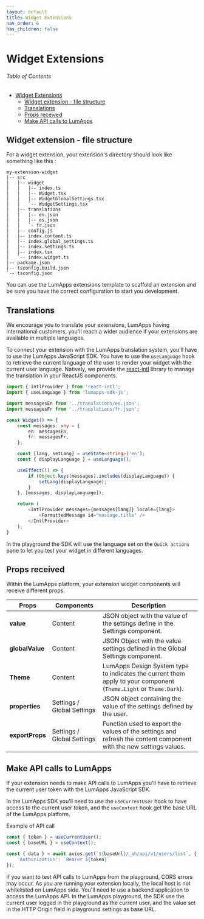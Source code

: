 ```yaml
---
layout: default
title: Widget Extensions
nav_order: 6
has_children: false
---
```



# Widget Extensions

<h6> Table of Contents</h6>

- [Widget Extensions](#widget-extensions)
  - [Widget extension - file structure](#widget-extension---file-structure)
  - [Translations](#translations)
  - [Props received](#props-received)
  - [Make API calls to LumApps](#make-api-calls-to-lumapps)

## Widget extension - file structure
For a widget extension, your extension's directory should look like something like this :

```
my-extension-widget
|-- src
|   |-- widget
|   |   |-- index.ts
|   |   |-- Widget.tsx
|   |   |-- WidgetGlobalSettings.tsx
|   |   `-- WidgetSettings.tsx
|   |-- translations
|   |   |-- en.json
|   |   |-- es.json
|   |   `- fr.json
|   |-- config.js
|   |-- index.content.ts
|   |-- index.global_settings.ts
|   |-- index.settings.ts
|   |-- index.tsx
|   `-- index.widget.ts
|-- package.json
|-- tsconfig.build.json
`-- tsconfig.json
```
You can use the LumApps extensions template to scaffold an extension and be sure you have the correct configuration to start you development.



## Translations
We encourage you to translate your extensions, LumApps having international customers, you'll reach a wider audience if your extensions are available in multiple languages.

To connect your extension with the LumApps translation system, you'll have to use the LumApps JavaScript SDK.
You have to use the `useLanguage` hook to retrieve the current language of the user to render your widget with the current user language. Natively, we provide the [react-intl](https://www.npmjs.com/package/react-intl) library to manage the translation in your ReactJS components.


``` typescript
import { IntlProvider } from 'react-intl';
import { useLanguage } from 'lumapps-sdk-js';

import messagesEn from '../translations/en.json';
import messagesFr from '../translations/fr.json';

const Widget() => {
    const messages: any = {
        en: messagesEn,
        fr: messagesFr,
    };

    const [lang, setLang] = useState<string>('en');
    const { displayLanguage } = useLanguage();

    useEffect(() => {
        if (Object.keys(messages).includes(displayLanguage)) {
            setLang(displayLanguage);
        }
    }, [messages, displayLanguage]);

    return (
        <IntlProvider messages={messages[lang]} locale={lang}>
            <FormattedMessage id="massage.title" />
        </IntlProvider>
    );
}
```

In the playground the SDK will use the language set on the `Quick actions` pane to let you test your widget in different languages.



## Props received
Within the LumApps platform, your extension widget components will receive different props.


| Props           | Components                 | Description                                                                                                         |
| --------------- | -------------------------- | ------------------------------------------------------------------------------------------------------------------- |
| **value**       | Content                    | JSON object with the value of the settings define in the Settings component.                                        |
| **globalValue** | Content                    | JSON Object with the value settings defined in the Global Settings component.                                       |
| **Theme**       | Content                    | LumApps Design System type to indicates the current them apply to your component (`Theme.Light` or `Theme.Dark`). |
| **properties**  | Settings / Global Settings | JSON object containing the value of the settings defined by the user.                                               |
| **exportProps** | Settings / Global Settings | Function used to export the values of the settings and refresh the content component with the new settings values.  |



## Make API calls to LumApps

If your extension needs to make API calls to LumApps you'll have to retrieve the current user token with the LumApps JavaScript SDK.

In the LumApps SDK you'll need to use the `useCurrentUser` hook to have access to the current user token, and the `useContext` hook get the base URL of the LumApps platform.

Example of API call 
``` typescript
const { token } = useCurrentUser();
const { baseURL } = useContext();

const { data } = await axios.get(`${baseUrl}/_ah/api/v1/users/list`, {
    'Authorization': `Bearer ${token}`
});
```

If you want to test API calls to LumApps from the playground, CORS errors may occur. As you are running your extension locally, the local host is not whitelisted on LumApps side. You'll need to use a backend application to access the LumApps API.
In the LumApps playground, the SDK use the current user logged in the playground as the current user, and the value set in the HTTP Origin field in playground settings as base URL.
